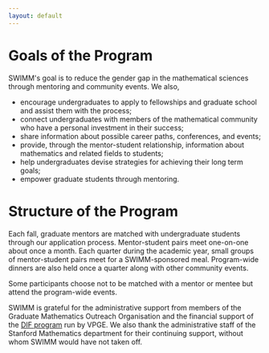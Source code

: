 ```yaml
---
layout: default
---
```


# Goals of the Program

SWIMM's goal is to reduce the gender gap in the mathematical sciences through mentoring and community events. We also,
- encourage undergraduates to apply to fellowships and graduate school and assist them with the process;
- connect undergraduates with members of the mathematical community who have a personal investment in their success;
- share information about possible career paths, conferences, and events;
- provide, through the mentor-student relationship, information about mathematics and related fields to students;
- help undergraduates devise strategies for achieving their long term goals;
- empower graduate students through mentoring.

# Structure of the Program

Each fall, graduate mentors are matched with undergraduate students through our application process. Mentor-student pairs meet one-on-one about once a month. Each quarter during the academic year, small groups of mentor-student pairs meet for a SWIMM-sponsored meal. Program-wide dinners are also held once a quarter along with other community events.

Some participants choose not to be matched with a mentor or mentee but attend the program-wide events.

SWIMM is grateful for the administrative support from members of the Graduate Mathematics Outreach Organisation and the financial support of the [DIF program](https://vpge.stanford.edu/fellowships-funding/diversity-innovation-funds) run by VPGE. We also thank the administrative staff of the Stanford Mathematics department for their continuing support, without whom SWIMM would have not taken off.
